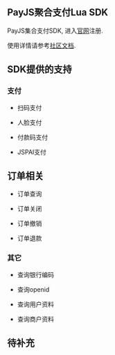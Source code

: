 ## PayJS聚合支付Lua SDK

  PayJS集合支付SDK, 进入[官网](https://payjs.cn/)注册.

  使用详情请参考[社区文档](https://help.payjs.cn).

## SDK提供的支持

### 支付

  * 扫码支付

  * 人脸支付

  * 付款码支付

  * JSPAI支付

## 订单相关

  * 订单查询

  * 订单关闭

  * 订单撤销

  * 订单退款

### 其它

  * 查询银行编码

  * 查询openid

  * 查询用户资料

  * 查询商户资料

## 待补充